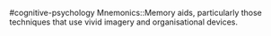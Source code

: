 #cognitive-psychology 
Mnemonics::Memory aids, particularly those techniques that use vivid imagery and organisational devices.
<!--SR:!2024-04-09,3,250-->